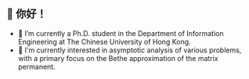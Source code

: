 ## 👋 你好！
- 🤖 I’m currently a Ph.D. student in the Department of Information Engineering at The Chinese University of Hong Kong.
- 🌱 I'm currently interested in asymptotic analysis of various problems, with a primary focus on the Bethe approximation of the matrix permanent.
